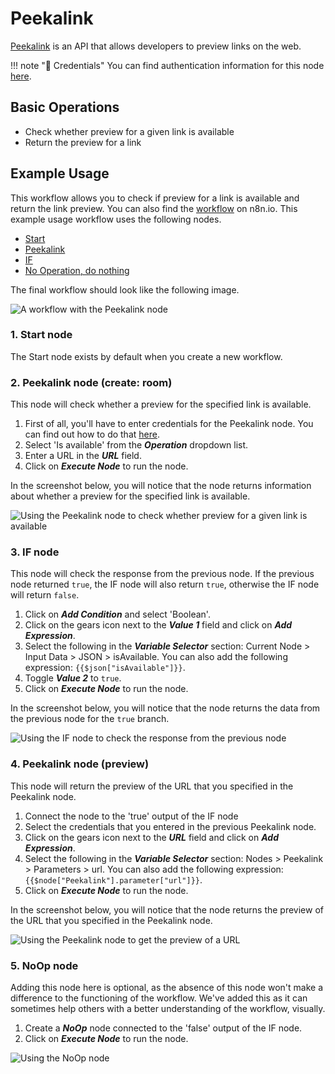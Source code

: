# Peekalink

[Peekalink](https://peekalink.io) is an API that allows developers to preview links on the web.

!!! note "🔑 Credentials"
    You can find authentication information for this node [here](/integrations/credentials/peekalink/).


## Basic Operations

* Check whether preview for a given link is available
* Return the preview for a link

## Example Usage

This workflow allows you to check if preview for a link is available and return the link preview. You can also find the [workflow](https://n8n.io/workflows/935) on n8n.io. This example usage workflow uses the following nodes.
- [Start](/integrations/core-nodes/n8n-nodes-base.start/)
- [Peekalink]()
- [IF](/integrations/core-nodes/n8n-nodes-base.if/)
- [No Operation, do nothing](/integrations/core-nodes/n8n-nodes-base.noOp/)

The final workflow should look like the following image.

![A workflow with the Peekalink node](/_images/integrations/nodes/peekalink/workflow.png)

### 1. Start node

The Start node exists by default when you create a new workflow.

### 2. Peekalink node (create: room)

This node will check whether a preview for the specified link is available.

1. First of all, you'll have to enter credentials for the Peekalink node. You can find out how to do that [here](/integrations/credentials/peekalink/).
2. Select 'Is available' from the ***Operation*** dropdown list.
3. Enter a URL in the ***URL*** field.
4. Click on ***Execute Node*** to run the node.

In the screenshot below, you will notice that the node returns information about whether a preview for the specified link is available.

![Using the Peekalink node to check whether preview for a given link is available](/_images/integrations/nodes/peekalink/peekalink_node.png)

### 3. IF node

This node will check the response from the previous node. If the previous node returned `true`, the IF node will also return `true`, otherwise the IF node will return `false`.


1. Click on ***Add Condition*** and select 'Boolean'.
2. Click on the gears icon next to the ***Value 1*** field and click on ***Add Expression***.
3. Select the following in the ***Variable Selector*** section: Current Node > Input Data > JSON > isAvailable. You can also add the following expression: `{{$json["isAvailable"]}}`.
4. Toggle ***Value 2*** to `true`.
5. Click on ***Execute Node*** to run the node.


In the screenshot below, you will notice that the node returns the data from the previous node for the `true` branch.

![Using the IF node to check the response from the previous node](/_images/integrations/nodes/peekalink/if_node.png)

### 4. Peekalink node (preview)

This node will return the preview of the URL that you specified in the Peekalink node.


1. Connect the node to the 'true' output of the IF node
2. Select the credentials that you entered in the previous Peekalink node.
3. Click on the gears icon next to the ***URL*** field and click on ***Add Expression***.
4. Select the following in the ***Variable Selector*** section: Nodes > Peekalink > Parameters > url. You can also add the following expression: `{{$node["Peekalink"].parameter["url"]}}`.
5. Click on ***Execute Node*** to run the node.


In the screenshot below, you will notice that the node returns the preview of the URL that you specified in the Peekalink node.

![Using the Peekalink node to get the preview of a URL](/_images/integrations/nodes/peekalink/peekalink1_node.png)

### 5. NoOp node
Adding this node here is optional, as the absence of this node won't make a difference to the functioning of the workflow. We've added this as it can sometimes help others with a better understanding of the workflow, visually.


1. Create a ***NoOp*** node connected to the 'false' output of the IF node.
2. Click on ***Execute Node*** to run the node.


![Using the NoOp node](/_images/integrations/nodes/peekalink/noop_node.png)
